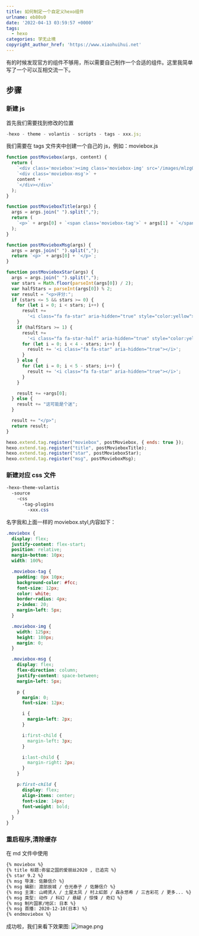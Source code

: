 ```yaml
---
title: 如何制定一个自定义hexo组件
urlname: eb80s0
date: '2022-04-13 03:59:57 +0000'
tags:
  - hexo
categories: 学无止境
copyright_author_href: 'https://www.xiaohuihui.net'
---
```


有的时候发现官方的组件不够用，所以需要自己制作一个合适的组件。这里我简单写了一个可以互相交流一下。

## 步骤

### 新建 js

首先我们需要找到修改的位置

```javascript
-hexo - theme - volantis - scripts - tags - xxx.js;
```

我们需要在 tags 文件夹中创建一个自己的 js，例如：moviebox.js

```javascript
function postMoviebox(args, content) {
  return (
    `<div class='moviebox'><img class='moviebox-img' src='/images/mlzg02.webp' alt='豆瓣'/>` +
    `<div class='moviebox-msg'>` +
    content +
    `</div></div>`
  );
}

function postMovieboxTitle(args) {
  args = args.join(" ").split(",");
  return (
    `<p>` + args[0] + `<span class='moviebox-tag'>` + args[1] + `</span</p>`
  );
}

function postMovieboxMsg(args) {
  args = args.join(" ").split(",");
  return `<p>` + args[0] + `</p>`;
}

function postMovieboxStar(args) {
  args = args.join(" ").split(",");
  var stars = Math.floor(parseInt(args[0]) / 2);
  var halfStars = parseInt(args[0]) % 2;
  var result = "<p>评分:";
  if (stars <= 5 && stars >= 0) {
    for (let i = 0; i < stars; i++) {
      result +=
        '<i class="fa fa-star" aria-hidden="true" style="color:yellow"></i>';
    }
    if (halfStars >= 1) {
      result +=
        '<i class="fa fa-star-half" aria-hidden="true" style="color:yellow"></i>';
      for (let i = 0; i < 4 - stars; i++) {
        result += '<i class="fa fa-star" aria-hidden="true"></i>';
      }
    } else {
      for (let i = 0; i < 5 - stars; i++) {
        result += '<i class="fa fa-star" aria-hidden="true"></i>';
      }
    }

    result += +args[0];
  } else {
    result += "这可能是个迷";
  }

  result += "</p>";
  return result;
}

hexo.extend.tag.register("moviebox", postMoviebox, { ends: true });
hexo.extend.tag.register("title", postMovieboxTitle);
hexo.extend.tag.register("star", postMovieboxStar);
hexo.extend.tag.register("msg", postMovieboxMsg);
```

### 新建对应 css 文件

```css
-hexo-theme-volantis
  -source
    -css
	  -tag-plugins
	    -xxx.css
```

名字我和上面一样的 moviebox.styl,内容如下：

```css
.moviebox {
  display: flex;
  justify-content: flex-start;
  position: relative;
  margin-bottom: 10px;
  width: 100%;

  .moviebox-tag {
    padding: 0px 10px;
    background-color: #fcc;
    font-size: 12px;
    color: white;
    border-radius: 4px;
    z-index: 20;
    margin-left: 5px;
  }

  .moviebox-img {
    width: 125px;
    height: 180px;
    margin: 0;
  }

  .moviebox-msg {
    display: flex;
    flex-direction: column;
    justify-content: space-between;
    margin-left: 5px;

    p {
      margin: 0;
      font-size: 12px;

      i {
        margin-left: 2px;
      }

      i:first-child {
        margin-left: 3px;
      }

      i:last-child {
        margin-right: 2px;
      }
    }

    p:first-child {
      display: flex;
      align-items: center;
      font-size: 14px;
      font-weight: bold;
    }
  }
}
```

### 重启程序,清除缓存

在 md 文件中使用

```markdown
{% moviebox %}
{% title 标题:弥留之国的爱丽丝2020 , 已追完 %}
{% star 9.2 %}
{% msg 导演: 佐藤信介 %}
{% msg 编剧: 渡部辰城 / 仓光泰子 / 佐藤信介 %}
{% msg 主演: 山崎贤人 / 土屋太凤 / 村上虹郎 / 森永悠希 / 三吉彩花 / 更多... %}
{% msg 类型: 动作 / 科幻 / 悬疑 / 惊悚 / 奇幻 %}
{% msg 制片国家/地区: 日本 %}
{% msg 首播: 2020-12-10(日本) %}
{% endmoviebox %}
```

成功啦，我们来看下效果图:
![image.png](https://cdn.nlark.com/yuque/0/2022/png/27022430/1649829760803-7be4fc2d-9d2e-4300-bb28-d0b776097d4a.png#clientId=u31cc4643-a74e-4&from=paste&id=u81cd57ab&originHeight=517&originWidth=800&originalType=url∶=1&rotation=0&showTitle=false&size=105373&status=done&style=none&taskId=uc62231d9-80dd-43df-a56c-ac9180ad5e2&title=)
